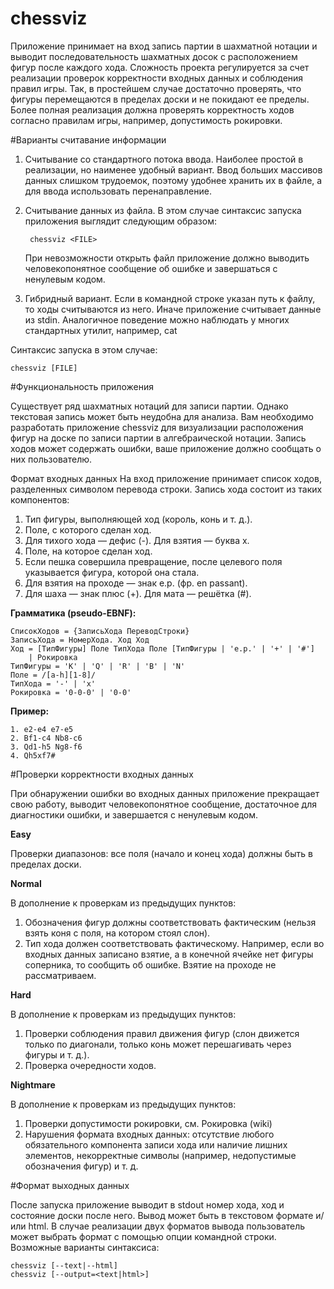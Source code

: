 # chessviz
Приложение принимает на вход запись партии в шахматной нотации и выводит последовательность шахматных досок с 
расположением фигур после каждого хода. Сложность проекта регулируется за счет реализации проверок корректности
входных данных и соблюдения правил игры. Так, в простейшем случае достаточно проверять, что фигуры перемещаются в 
пределах доски и не покидают ее пределы. Более полная реализация должна проверять корректность ходов согласно правилам
игры, например, допустимость рокировки.

#Варианты считавание информации

1) Считывание со стандартного потока ввода. Наиболее простой в реализации, но наименее удобный вариант. Ввод больших 
массивов данных слишком трудоемок, поэтому удобнее хранить их в файле, а для ввода использовать перенаправление.

2) Считывание данных из файла. В этом случае синтаксис запуска приложения выглядит следующим образом:

        chessviz <FILE>
    
    При невозможности открыть файл приложение должно выводить человекопонятное сообщение об ошибке и завершаться с 
ненулевым кодом.

3) Гибридный вариант. Если в командной строке указан путь к файлу, то ходы считываются из него. Иначе приложение 
считывает данные из stdin. Аналогичное поведение можно наблюдать у многих стандартных утилит, например, cat

Синтаксис запуска в этом случае:

    chessviz [FILE]
    
#Функциональность приложения

Существует ряд шахматных нотаций для записи партии. Однако текстовая запись может быть неудобна для анализа. 
Вам необходимо разработать приложение chessviz для визуализации расположения фигур на доске по записи партии в 
алгебраической нотации. Запись ходов может содержать ошибки, ваше приложение должно сообщать о них пользователю.

Формат входных данных
На вход приложение принимает список ходов, разделенных символом перевода строки. Запись хода состоит из таких компонентов:

1) Тип фигуры, выполняющей ход (король, конь и т. д.).
2) Поле, с которого сделан ход.
3) Для тихого хода — дефис (-). Для взятия — буква x.
4) Поле, на которое сделан ход.
5) Если пешка совершила превращение, после целевого поля указывается фигура, которой она стала.
6) Для взятия на проходе — знак e.p. (фр. en passant).
7) Для шаха — знак плюс (+). Для мата — решётка (#).

**Грамматика (pseudo-EBNF):**

    СписокХодов = {ЗаписьХода ПереводСтроки}
    ЗаписьХода = НомерХода. Ход Ход
    Ход = [ТипФигуры] Поле ТипХода Поле [ТипФигуры | 'e.p.' | '+' | '#']
        | Рокировка
    ТипФигуры = 'K' | 'Q' | 'R' | 'B' | 'N'
    Поле = /[a-h][1-8]/
    ТипХода = '-' | 'x'
    Рокировка = '0-0-0' | '0-0'
    
**Пример:**
    
    1. e2-e4 e7-e5
    2. Bf1-c4 Nb8-c6
    3. Qd1-h5 Ng8-f6
    4. Qh5xf7#
    
#Проверки корректности входных данных

При обнаружении ошибки во входных данных приложение прекращает свою работу, выводит человекопонятное сообщение, достаточное для диагностики ошибки, и завершается с ненулевым кодом.

**Easy**

Проверки диапазонов: все поля (начало и конец хода) должны быть в пределах доски.

**Normal**

В дополнение к проверкам из предыдущих пунктов:

1) Обозначения фигур должны соответствовать фактическим (нельзя взять коня с поля, на котором стоял слон).
2) Тип хода должен соответствовать фактическому. Например, если во входных данных записано взятие, а в конечной ячейке 
нет фигуры соперника, то сообщить об ошибке. Взятие на проходе не рассматриваем.

**Hard**

В дополнение к проверкам из предыдущих пунктов:

1) Проверки соблюдения правил движения фигур (слон движется только по диагонали, только конь может перешагивать 
через фигуры и т. д.).
2) Проверка очередности ходов.

**Nightmare**

В дополнение к проверкам из предыдущих пунктов:

1) Проверки допустимости рокировки, см. Рокировка (wiki)
2) Нарушения формата входных данных: отсутствие любого обязательного компонента записи хода или наличие лишних 
элементов, некорректные символы (например, недопустимые обозначения фигур) и т. д.

#Формат выходных данных

После запуска приложение выводит в stdout номер хода, ход и состояние доски после него. Вывод может быть в текстовом
формате и/или html. В случае реализации двух форматов вывода пользователь может выбрать формат с помощью опции 
командной строки. Возможные варианты синтаксиса:

    chessviz [--text|--html]
    chessviz [--output=<text|html>]